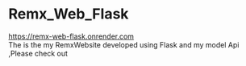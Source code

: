 # Remx_Web_Flask
https://remx-web-flask.onrender.com
</br>
The is the my RemxWebsite developed using Flask and my model Api ,Please check out
